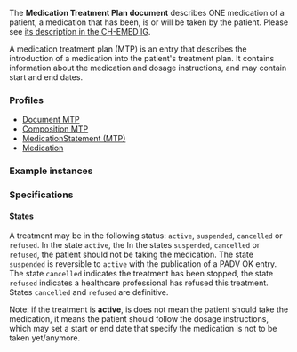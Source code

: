 The **Medication Treatment Plan document** describes ONE medication of a patient, a medication that has been, is or will be taken by the patient.
Please see [its description in the CH-EMED IG](http://fhir.ch/ig/ch-emed/medication-treatment-plan-document.html).

A medication treatment plan (MTP) is an entry that describes the introduction of a medication into the patient's treatment plan.
It contains information about the medication and dosage instructions, and may contain start and end dates.

### Profiles

* [Document MTP](StructureDefinition-ch-emed-epr-document-medicationtreatmentplan.html)
* [Composition MTP](StructureDefinition-ch-emed-epr-composition-medicationtreatmentplan.html)
* [MedicationStatement (MTP)](StructureDefinition-ch-emed-epr-medicationstatement-treatmentplan.html)
* [Medication](StructureDefinition-ch-emed-epr-medication.html)

### Example instances

### Specifications

#### States

A treatment may be in the following status: `active`, `suspended`, `cancelled` or `refused`.
In the state `active`, the
In the states `suspended`, `cancelled` or `refused`, the patient should not be taking the medication.
The state `suspended` is reversible to `active` with the publication of a PADV OK entry.
The state `cancelled` indicates the treatment has been stopped,
the state `refused` indicates a healthcare professional has refused this treatment.
States `cancelled` and `refused` are definitive.


Note: if the treatment is **active**, is does not mean the patient should take the medication,
it means the patient should follow the dosage instructions,
which may set a start or end date that specify the medication is not to be taken yet/anymore.